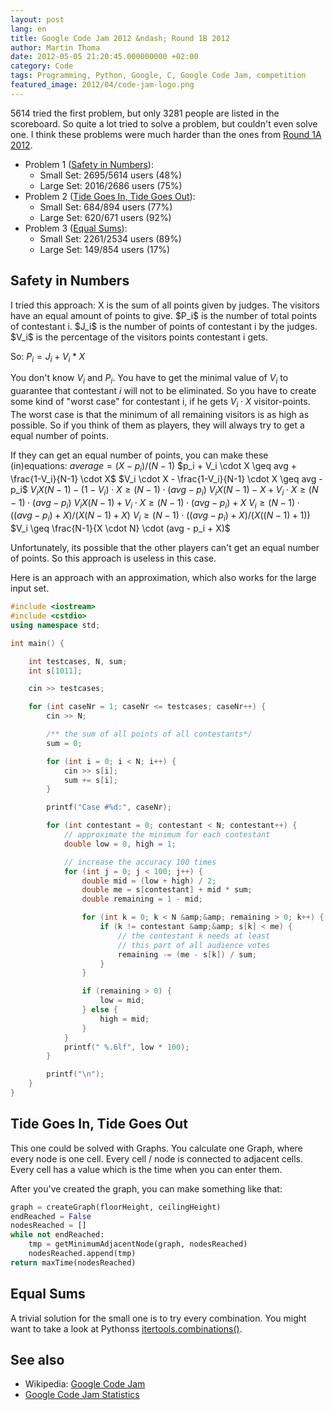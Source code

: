 ```yaml
---
layout: post
lang: en
title: Google Code Jam 2012 &ndash; Round 1B 2012
author: Martin Thoma
date: 2012-05-05 21:20:45.000000000 +02:00
category: Code
tags: Programming, Python, Google, C, Google Code Jam, competition
featured_image: 2012/04/code-jam-logo.png
---
```

5614 tried the first problem, but only 3281 people are listed in the scoreboard. So quite a lot tried to solve a problem, but couldn't even solve one. I think these problems were much harder than the ones from <a href="../google-code-jam-2012-round-1a-2012/" title="Google Code Jam 2012 &ndash; Round 1A 2012">Round 1A 2012</a>.

<ul>
  <li>Problem 1 (<a href="http://code.google.com/codejam/contest/1836486/dashboard#s=p0">Safety in Numbers</a>):
  <ul>
     <li>Small Set: 2695/5614 users (48%)</li>
     <li>Large Set: 2016/2686 users (75%)</li>
  </ul>
  </li>
  <li>Problem 2 (<a href="http://code.google.com/codejam/contest/1836486/dashboard#s=p1">Tide Goes In, Tide Goes Out</a>):
  <ul>
     <li>Small Set: 684/894 users (77%)</li>
     <li>Large Set: 620/671 users (92%)</li>
  </ul>
  </li>
  <li>Problem 3 (<a href="http://code.google.com/codejam/contest/1836486/dashboard#s=p2">Equal Sums</a>):
  <ul>
     <li>Small Set: 2261/2534 users (89%)</li>
     <li>Large Set: 149/854 users (17%)</li>
  </ul>
  </li>
</ul>

<h2>Safety in Numbers</h2>
I tried this approach:
X is the sum of all points given by judges. The visitors have an equal amount of points to give.
$P_i$ is the number of total points of contestant i.
$J_i$ is the number of points of contestant i by the judges.
$V_i$ is the percentage of the visitors points contestant i gets.

So: $P_i = J_i + V_i * X$

You don't know $V_i$ and $P_i$. You have to get the minimal value of $V_i$ to guarantee that contestant $i$ will not to be eliminated. So you have to create some kind of "worst case" for contestant i, if he gets $V_i \cdot X$ visitor-points. The worst case is that the minimum of all remaining visitors is as high as possible. So if you think of them as players, they will always try to get a equal number of points.

If they can get an equal number of points, you can make these (in)equations:
$average = (X - p_i)/(N-1)$
$p_i + V_i \cdot X \geq avg + \frac{1-V_i}{N-1} \cdot X$
$V_i \cdot X - \frac{1-V_i}{N-1}  \cdot X \geq avg - p_i$
$V_i X (N-1) - (1-V_i) \cdot X \geq (N-1) \cdot (avg - p_i)$
$V_i X (N-1) - X +V_i \cdot X \geq (N-1) \cdot (avg - p_i)$
$V_i X (N-1) +V_i \cdot X \geq (N-1) \cdot (avg - p_i) + X$
$V_i \geq (N-1) \cdot ((avg - p_i) + X)/(X (N-1) +X)$
$V_i \geq (N-1) \cdot ((avg - p_i) + X)/(X ((N-1) +1))$
$V_i \geq \frac{N-1}{X \cdot N} \cdot (avg - p_i + X)$

Unfortunately, its possible that the other players can't get an equal number of points. So this approach is useless in this case.

Here is an approach with an approximation, which also works for the large input set.
```cpp
#include <iostream>
#include <cstdio>
using namespace std;

int main() {

	int testcases, N, sum;
	int s[1011];

	cin >> testcases;

	for (int caseNr = 1; caseNr <= testcases; caseNr++) {
		cin >> N;

		/** the sum of all points of all contestants*/
		sum = 0;

    	for (int i = 0; i < N; i++) {
			cin >> s[i];
			sum += s[i];
		}

		printf("Case #%d:", caseNr);

		for (int contestant = 0; contestant < N; contestant++) {
			// approximate the minimum for each contestant
			double low = 0, high = 1;

			// increase the accuracy 100 times
			for (int j = 0; j < 100; j++) {
				double mid = (low + high) / 2;
				double me = s[contestant] + mid * sum;
				double remaining = 1 - mid;

				for (int k = 0; k < N &amp;&amp; remaining > 0; k++) {
					if (k != contestant &amp;&amp; s[k] < me) {
						// the contestant k needs at least
						// this part of all audience votes
						remaining -= (me - s[k]) / sum;
					}
				}

				if (remaining > 0) {
					low = mid;
				} else {
					high = mid;
				}
			}
			printf(" %.6lf", low * 100);
		}

		printf("\n");
	}
}
```

<h2>Tide Goes In, Tide Goes Out</h2>
This one could be solved with Graphs. You calculate one Graph, where every node is one cell. Every cell / node is connected to adjacent cells. Every cell has a value which is the time when you can enter them.

After you've created the graph, you can make something like that:
```python
graph = createGraph(floorHeight, ceilingHeight)
endReached = False
nodesReached = []
while not endReached:
    tmp = getMinimumAdjacentNode(graph, nodesReached)
    nodesReached.append(tmp)
return maxTime(nodesReached)
```

<h2>Equal Sums</h2>
A trivial solution for the small one is to try every combination. You might want to take a look at Pythonss <a href="http://docs.python.org/library/itertools.html#itertools.combinations">itertools.combinations()</a>.

<h2>See also</h2>
<ul>
  <li>Wikipedia: <a href="http://en.wikipedia.org/wiki/Google_Code_Jam">Google Code Jam</a></li>
  <li><a href="http://www.go-hero.net/jam/12/">Google Code Jam Statistics</a></li>
</ul>
